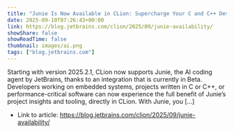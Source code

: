 ```yaml
---
title: "Junie Is Now Available in CLion: Supercharge Your C and C++ Development Today"
date: 2025-09-10T07:26:43+00:00
link: https://blog.jetbrains.com/clion/2025/09/junie-availability/
showShare: false
showReadTime: false
thumbnail: images/ai.png
tags: ["blog.jetbrains.com"]
---
```

Starting with version 2025.2.1, CLion now supports Junie, the AI coding agent by JetBrains, thanks to an integration that is currently in Beta. Developers working on embedded systems, projects written in C or C++, or performance-critical software can now experience the full benefit of Junie’s project insights and tooling, directly in CLion. With Junie, you […]

- Link to article: https://blog.jetbrains.com/clion/2025/09/junie-availability/
